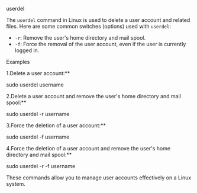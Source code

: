 userdel

The `userdel` command in Linux is used to delete a user account and related files. Here are some common switches (options) used with `userdel`:

- `-r`: Remove the user's home directory and mail spool.
- `-f`: Force the removal of the user account, even if the user is currently logged in.

Examples

1.Delete a user account:**

   sudo userdel username


2.Delete a user account and remove the user's home directory and mail spool:**

   sudo userdel -r username


3.Force the deletion of a user account:**

   sudo userdel -f username


4.Force the deletion of a user account and remove the user's home directory and mail spool:**

   sudo userdel -r -f username


These commands allow you to manage user accounts effectively on a Linux system.